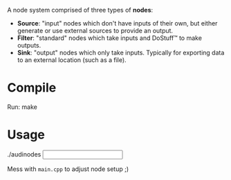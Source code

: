 A node system comprised of three types of **nodes**:

* **Source**: "input" nodes which don't have inputs of their own, but either generate or use external sources to provide an output.
* **Filter**: "standard" nodes which take inputs and DoStuff™ to make outputs.
* **Sink**: "output" nodes which only take inputs. Typically for exporting data to an external location (such as a file).


# Compile

Run:
   make


# Usage

   ./audinodes <input audio file> <output audio file>

Mess with `main.cpp` to adjust node setup ;)

